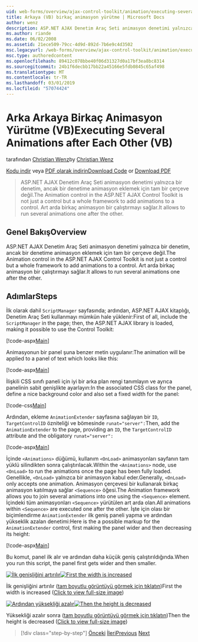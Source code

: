 ```yaml
---
uid: web-forms/overview/ajax-control-toolkit/animation/executing-several-animations-after-each-other-vb
title: Arkaya (VB) birkaç animasyon yürütme | Microsoft Docs
author: wenz
description: ASP.NET AJAX Denetim Araç Seti animasyon denetimi yalnızca bir denetim, ancak bir denetime animasyon eklemek için tam bir çerçeve değil. Severa çalıştırılacak sağlar...
ms.author: riande
ms.date: 06/02/2008
ms.assetid: 21ece509-79cc-4d9d-892d-7b6e9c4d3502
msc.legacyurl: /web-forms/overview/ajax-control-toolkit/animation/executing-several-animations-after-each-other-vb
msc.type: authoredcontent
ms.openlocfilehash: 89412c078bbe40f06d31327d0a17bf3ea8bc8314
ms.sourcegitcommit: 24b1f6decbb17bb22a45166e5fdb0845c65af498
ms.translationtype: MT
ms.contentlocale: tr-TR
ms.lasthandoff: 03/01/2019
ms.locfileid: "57074424"
---
```

<a name="executing-several-animations-after-each-other-vb"></a><span data-ttu-id="cee00-104">Arka Arkaya Birkaç Animasyon Yürütme (VB)</span><span class="sxs-lookup"><span data-stu-id="cee00-104">Executing Several Animations after Each Other (VB)</span></span>
====================
<span data-ttu-id="cee00-105">tarafından [Christian Wenz](https://github.com/wenz)</span><span class="sxs-lookup"><span data-stu-id="cee00-105">by [Christian Wenz](https://github.com/wenz)</span></span>

<span data-ttu-id="cee00-106">[Kodu indir](http://download.microsoft.com/download/f/9/a/f9a26acd-8df4-4484-8a18-199e4598f411/Animation3.vb.zip) veya [PDF olarak indirin](http://download.microsoft.com/download/6/7/1/6718d452-ff89-4d3f-a90e-c74ec2d636a3/animation3VB.pdf)</span><span class="sxs-lookup"><span data-stu-id="cee00-106">[Download Code](http://download.microsoft.com/download/f/9/a/f9a26acd-8df4-4484-8a18-199e4598f411/Animation3.vb.zip) or [Download PDF](http://download.microsoft.com/download/6/7/1/6718d452-ff89-4d3f-a90e-c74ec2d636a3/animation3VB.pdf)</span></span>

> <span data-ttu-id="cee00-107">ASP.NET AJAX Denetim Araç Seti animasyon denetimi yalnızca bir denetim, ancak bir denetime animasyon eklemek için tam bir çerçeve değil.</span><span class="sxs-lookup"><span data-stu-id="cee00-107">The Animation control in the ASP.NET AJAX Control Toolkit is not just a control but a whole framework to add animations to a control.</span></span> <span data-ttu-id="cee00-108">Art arda birkaç animasyon bir çalıştırmayı sağlar.</span><span class="sxs-lookup"><span data-stu-id="cee00-108">It allows to run several animations one after the other.</span></span>


## <a name="overview"></a><span data-ttu-id="cee00-109">Genel Bakış</span><span class="sxs-lookup"><span data-stu-id="cee00-109">Overview</span></span>

<span data-ttu-id="cee00-110">ASP.NET AJAX Denetim Araç Seti animasyon denetimi yalnızca bir denetim, ancak bir denetime animasyon eklemek için tam bir çerçeve değil.</span><span class="sxs-lookup"><span data-stu-id="cee00-110">The Animation control in the ASP.NET AJAX Control Toolkit is not just a control but a whole framework to add animations to a control.</span></span> <span data-ttu-id="cee00-111">Art arda birkaç animasyon bir çalıştırmayı sağlar.</span><span class="sxs-lookup"><span data-stu-id="cee00-111">It allows to run several animations one after the other.</span></span>

## <a name="steps"></a><span data-ttu-id="cee00-112">Adımlar</span><span class="sxs-lookup"><span data-stu-id="cee00-112">Steps</span></span>

<span data-ttu-id="cee00-113">İlk olarak dahil `ScriptManager` sayfasında; ardından, ASP.NET AJAX kitaplığı, Denetim Araç Seti kullanmayı mümkün hale yüklenir:</span><span class="sxs-lookup"><span data-stu-id="cee00-113">First of all, include the `ScriptManager` in the page; then, the ASP.NET AJAX library is loaded, making it possible to use the Control Toolkit:</span></span>

[!code-aspx[Main](executing-several-animations-after-each-other-vb/samples/sample1.aspx)]

<span data-ttu-id="cee00-114">Animasyonun bir panel şuna benzer metin uygulanır:</span><span class="sxs-lookup"><span data-stu-id="cee00-114">The animation will be applied to a panel of text which looks like this:</span></span>

[!code-aspx[Main](executing-several-animations-after-each-other-vb/samples/sample2.aspx)]

<span data-ttu-id="cee00-115">İlişkili CSS sınıfı paneli için iyi bir arka plan rengi tanımlayın ve ayrıca panelinin sabit genişlikte ayarlayın:</span><span class="sxs-lookup"><span data-stu-id="cee00-115">In the associated CSS class for the panel, define a nice background color and also set a fixed width for the panel:</span></span>

[!code-css[Main](executing-several-animations-after-each-other-vb/samples/sample3.css)]

<span data-ttu-id="cee00-116">Ardından, ekleme `AnimationExtender` sayfasına sağlayan bir `ID`, `TargetControlID` özniteliği ve bömesinde `runat="server":`</span><span class="sxs-lookup"><span data-stu-id="cee00-116">Then, add the `AnimationExtender` to the page, providing an `ID`, the `TargetControlID` attribute and the obligatory `runat="server":`</span></span>

[!code-aspx[Main](executing-several-animations-after-each-other-vb/samples/sample4.aspx)]

<span data-ttu-id="cee00-117">İçinde `<Animations>` düğümü, kullanım `<OnLoad>` animasyonları sayfanın tam yüklü silindikten sonra çalıştırılacak.</span><span class="sxs-lookup"><span data-stu-id="cee00-117">Within the `<Animations>` node, use `<OnLoad>` to run the animations once the page has been fully loaded.</span></span> <span data-ttu-id="cee00-118">Genellikle, `<OnLoad>` yalnızca bir animasyon kabul eder.</span><span class="sxs-lookup"><span data-stu-id="cee00-118">Generally, `<OnLoad>` only accepts one animation.</span></span> <span data-ttu-id="cee00-119">Animasyon çerçevesi bir kullanarak birkaç animasyon katılmaya sağlar `<Sequence>` öğesi.</span><span class="sxs-lookup"><span data-stu-id="cee00-119">The Animation framework allows you to join several animations into one using the `<Sequence>` element.</span></span> <span data-ttu-id="cee00-120">İçindeki tüm animasyonları `<Sequence>` yürütülen art arda olan.</span><span class="sxs-lookup"><span data-stu-id="cee00-120">All animations within `<Sequence>` are executed one after the other.</span></span> <span data-ttu-id="cee00-121">İşte için olası bir biçimlendirme `AnimationExtender` ilk geniş paneli yapma ve ardından yükseklik azalan denetimi:</span><span class="sxs-lookup"><span data-stu-id="cee00-121">Here is the a possible markup for the `AnimationExtender` control, first making the panel wider and then decreasing its height:</span></span>

[!code-aspx[Main](executing-several-animations-after-each-other-vb/samples/sample5.aspx)]

<span data-ttu-id="cee00-122">Bu komut, panel ilk alır ve ardından daha küçük geniş çalıştırıldığında.</span><span class="sxs-lookup"><span data-stu-id="cee00-122">When you run this script, the panel first gets wider and then smaller.</span></span>


<span data-ttu-id="cee00-123">[![İlk genişliğini artırılır](executing-several-animations-after-each-other-vb/_static/image2.png)](executing-several-animations-after-each-other-vb/_static/image1.png)</span><span class="sxs-lookup"><span data-stu-id="cee00-123">[![First the width is increased](executing-several-animations-after-each-other-vb/_static/image2.png)](executing-several-animations-after-each-other-vb/_static/image1.png)</span></span>

<span data-ttu-id="cee00-124">İlk genişliğini artırılır ([tam boyutlu görüntüyü görmek için tıklatın](executing-several-animations-after-each-other-vb/_static/image3.png))</span><span class="sxs-lookup"><span data-stu-id="cee00-124">First the width is increased ([Click to view full-size image](executing-several-animations-after-each-other-vb/_static/image3.png))</span></span>


<span data-ttu-id="cee00-125">[![Ardından yüksekliği azalır](executing-several-animations-after-each-other-vb/_static/image5.png)](executing-several-animations-after-each-other-vb/_static/image4.png)</span><span class="sxs-lookup"><span data-stu-id="cee00-125">[![Then the height is decreased](executing-several-animations-after-each-other-vb/_static/image5.png)](executing-several-animations-after-each-other-vb/_static/image4.png)</span></span>

<span data-ttu-id="cee00-126">Yüksekliği azalır sonra ([tam boyutlu görüntüyü görmek için tıklatın](executing-several-animations-after-each-other-vb/_static/image6.png))</span><span class="sxs-lookup"><span data-stu-id="cee00-126">Then the height is decreased ([Click to view full-size image](executing-several-animations-after-each-other-vb/_static/image6.png))</span></span>

> [!div class="step-by-step"]
> <span data-ttu-id="cee00-127">[Önceki](executing-several-animations-at-the-same-time-vb.md)
> [İleri](animation-depending-on-a-condition-vb.md)</span><span class="sxs-lookup"><span data-stu-id="cee00-127">[Previous](executing-several-animations-at-the-same-time-vb.md)
[Next](animation-depending-on-a-condition-vb.md)</span></span>
